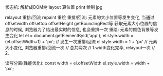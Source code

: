 状态机: 解析成DOM树
layout 算位置
print 绘制
jpg

relayout 重排/回流
repaint 重绘
重排/回流: 元素的大小位置等发生变化, 当通过offsetwidth offsettop offsetHeight getBoundingRect等
获取元素大小位置的信息的时候, 浏览器为了给出最实时的信息, 也会重排一次
重绘: 元素的颜色背景等发生变化
let el = document.getElementById('app');
el.style.width = (el.offsetWidth+1) + 'px';  // 发生一次重排/回流
el.style.width = 1 + 'px'
// 元素大小变化, 浏览器重排/回流一次
// 总共两次
// 1.width变化完毕, relayout一次
// 2.

读写分离(性能优化):
  const width = el.offsetWidth
  el.style.width = width + 'px';